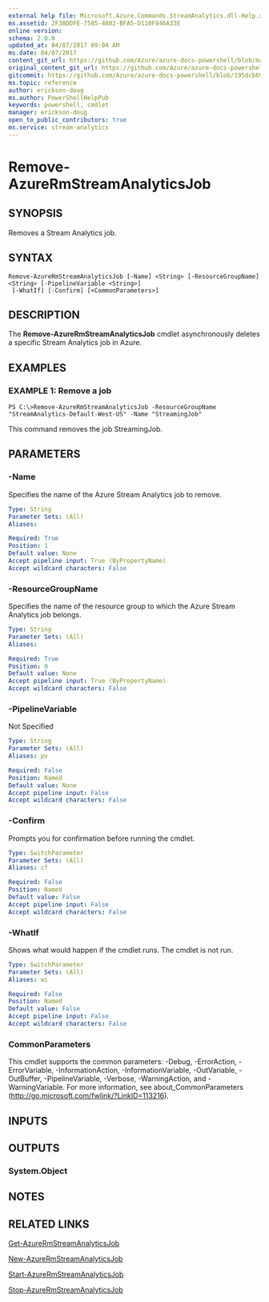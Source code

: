```yaml
---
external help file: Microsoft.Azure.Commands.StreamAnalytics.dll-Help.xml
ms.assetid: 2F3BDDFE-7585-4802-BFA5-D110F846A33E
online version:
schema: 2.0.0
updated_at: 04/07/2017 09:04 AM
ms.date: 04/07/2017
content_git_url: https://github.com/Azure/azure-docs-powershell/blob/master/azureps-cmdlets-docs/ResourceManager/AzureRM.StreamAnalytics/v2.8.0/Remove-AzureRmStreamAnalyticsJob.md
original_content_git_url: https://github.com/Azure/azure-docs-powershell/blob/master/azureps-cmdlets-docs/ResourceManager/AzureRM.StreamAnalytics/v2.8.0/Remove-AzureRmStreamAnalyticsJob.md
gitcommit: https://github.com/Azure/azure-docs-powershell/blob/195dcb690a30a5f2c0ecd5606483862547ef544a
ms.topic: reference
author: erickson-doug
ms.author: PowerShellHelpPub
keywords: powershell, cmdlet
manager: erickson-doug
open_to_public_contributors: true
ms.service: stream-analytics
---
```


# Remove-AzureRmStreamAnalyticsJob

## SYNOPSIS
Removes a Stream Analytics job.

## SYNTAX

```
Remove-AzureRmStreamAnalyticsJob [-Name] <String> [-ResourceGroupName] <String> [-PipelineVariable <String>]
 [-WhatIf] [-Confirm] [<CommonParameters>]
```

## DESCRIPTION
The **Remove-AzureRmStreamAnalyticsJob** cmdlet asynchronously deletes a specific Stream Analytics job in Azure.

## EXAMPLES

### EXAMPLE 1: Remove a job
```
PS C:\>Remove-AzureRmStreamAnalyticsJob -ResourceGroupName "StreamAnalytics-Default-West-US" -Name "StreamingJob"
```

This command removes the job StreamingJob.

## PARAMETERS

### -Name
Specifies the name of the Azure Stream Analytics job to remove.

```yaml
Type: String
Parameter Sets: (All)
Aliases: 

Required: True
Position: 1
Default value: None
Accept pipeline input: True (ByPropertyName)
Accept wildcard characters: False
```

### -ResourceGroupName
Specifies the name of the resource group to which the Azure Stream Analytics job belongs.

```yaml
Type: String
Parameter Sets: (All)
Aliases: 

Required: True
Position: 0
Default value: None
Accept pipeline input: True (ByPropertyName)
Accept wildcard characters: False
```

### -PipelineVariable
Not Specified

```yaml
Type: String
Parameter Sets: (All)
Aliases: pv

Required: False
Position: Named
Default value: None
Accept pipeline input: False
Accept wildcard characters: False
```

### -Confirm
Prompts you for confirmation before running the cmdlet.

```yaml
Type: SwitchParameter
Parameter Sets: (All)
Aliases: cf

Required: False
Position: Named
Default value: False
Accept pipeline input: False
Accept wildcard characters: False
```

### -WhatIf
Shows what would happen if the cmdlet runs.
The cmdlet is not run.

```yaml
Type: SwitchParameter
Parameter Sets: (All)
Aliases: wi

Required: False
Position: Named
Default value: False
Accept pipeline input: False
Accept wildcard characters: False
```

### CommonParameters
This cmdlet supports the common parameters: -Debug, -ErrorAction, -ErrorVariable, -InformationAction, -InformationVariable, -OutVariable, -OutBuffer, -PipelineVariable, -Verbose, -WarningAction, and -WarningVariable. For more information, see about_CommonParameters (http://go.microsoft.com/fwlink/?LinkID=113216).

## INPUTS

## OUTPUTS

### System.Object

## NOTES

## RELATED LINKS

[Get-AzureRmStreamAnalyticsJob](./Get-AzureRmStreamAnalyticsJob.md)

[New-AzureRmStreamAnalyticsJob](./New-AzureRmStreamAnalyticsJob.md)

[Start-AzureRmStreamAnalyticsJob](./Start-AzureRmStreamAnalyticsJob.md)

[Stop-AzureRmStreamAnalyticsJob](./Stop-AzureRmStreamAnalyticsJob.md)


